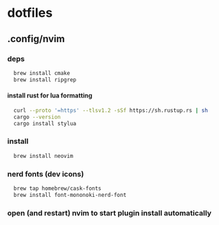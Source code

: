 # dotfiles

## .config/nvim

### deps

```bash
  brew install cmake
  brew install ripgrep
```

#### install rust for lua formatting
```bash
  curl --proto '=https' --tlsv1.2 -sSf https://sh.rustup.rs | sh
  cargo --version
  cargo install stylua
```

### install
```bash
  brew install neovim
```

### nerd fonts (dev icons)
```bash
  brew tap homebrew/cask-fonts
  brew install font-mononoki-nerd-font
```

### open (and restart) nvim to start plugin install automatically

